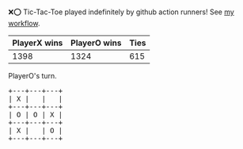 :x::o: Tic-Tac-Toe played indefinitely by github action runners! See [my workflow](.github/workflows/play.yaml).

|PlayerX wins|PlayerO wins|Ties|
|-|-|-|
|1398|1324|615|

PlayerO's turn.

<pre>
+---+---+---+
| X |   |   |
+---+---+---+
| O | O | X |
+---+---+---+
| X |   | O |
+---+---+---+
</pre>